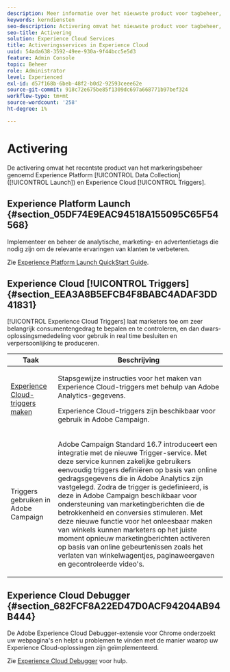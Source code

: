 ```yaml
---
description: Meer informatie over het nieuwste product voor tagbeheer, Experience Platform Launch genaamd.
keywords: kerndiensten
seo-description: Activering omvat het nieuwste product voor tagbeheer, Experience Platform Launch genaamd. Dynamic Tag Management (DTM) en Triggers.
seo-title: Activering
solution: Experience Cloud Services
title: Activeringsservices in Experience Cloud
uuid: 54ada638-3592-49ee-930a-9f44bcc5e5d3
feature: Admin Console
topic: Beheer
role: Administrator
level: Experienced
exl-id: d57f168b-6beb-48f2-b0d2-92593ceee62e
source-git-commit: 918c72e675be85f1309dc697a668771b97bef324
workflow-type: tm+mt
source-wordcount: '258'
ht-degree: 1%

---
```


# Activering

De activering omvat het recentste product van het markeringsbeheer genoemd Experience Platform [!UICONTROL Data Collection] ([!UICONTROL Launch]) en Experience Cloud [!UICONTROL Triggers].

## Experience Platform Launch {#section_05DF74E9EAC94518A155095C65F54568}

Implementeer en beheer de analytische, marketing- en advertentietags die nodig zijn om de relevante ervaringen van klanten te verbeteren.

Zie [Experience Platform Launch QuickStart Guide](https://experienceleague.adobe.com/docs/launch/using/get-started/quick-start.html?lang=en).

<!-- ## Dynamic Tag Management {#section_C7E000EEF3E6459FB4B6D4A8960DD8F0}

To launch Dynamic Tag Management, click **[!UICONTROL Activation]** and send a request to the Adobe provisioning team. You should receive your login credentials within one to two business days. 

<table id="table_3241FF7CA0B242BFAFC68362A62AA0C7"> 
 <thead> 
  <tr> 
   <th colname="col1" class="entry"> Task </th> 
   <th colname="col2" class="entry"> Description </th> 
  </tr> 
 </thead>
 <tbody> 
  <tr> 
   <td colname="col1"> <p> <a href="https://experienceleague.adobe.com/content/help/en/dtm/using/tools/analytics-dtm.html" format="html" scope="external"> Deploy Adobe Analytics </a> </p> </td> 
   <td colname="col2"> <p> Step-by-step instructions to add Adobe Analytics using Adobe Dynamic Tag Management </p> </td> 
  </tr> 
  <tr> 
   <td colname="col1"> <p> <a href="https://experienceleague.adobe.com/content/help/en/id-service/using/implementation-guides/implementation-guides.html" format="html" scope="external"> Implementation Guides for Experience Cloud ID Service </a> </p> </td> 
   <td colname="col2"> <p>The Experience Cloud ID Service enables core functionality across Experience Cloud solutions (including Customer Attributes, audience sharing, and triggers). Adobe strongly recommends implementing the ID service and take advantage of these features. </p> </td> 
  </tr> 
  <tr> 
   <td colname="col1"> <p> <a href="https://experienceleague.adobe.com/content/help/en/dtm/using/dtm-home.html" format="https" scope="external"> Dynamic Tag Management Product Documentation </a> </p> </td> 
   <td colname="col2"> <p>Learn more about deploying Experience Cloud solutions with Dynamic Tag Management. </p> </td>
  </tr> 
 </tbody> 
</table>

If you want help implementing dynamic tag management we encourage you to contact your Account Manager for information on Adobe Global Services offerings, or implementation partner offerings. Please also feel free to contact us at [@AdobeExpCare](https://twitter.com/AdobeExpCare) with hashtag #DTM. -->

## Experience Cloud [!UICONTROL Triggers] {#section_EEA3A8B5EFCB4F8BABC4ADAF3DD41831}

[!UICONTROL Experience Cloud Triggers] laat marketers toe om zeer belangrijk consumentengedrag te bepalen en te controleren, en dan dwars-oplossingsmededeling voor gebruik in real time besluiten en verpersoonlijking te produceren.

<table id="table_AF6842470172429EA97C9B02163BD0C3"> 
 <thead> 
  <tr> 
   <th colname="col1" class="entry"> Taak </th>
   <th colname="col2" class="entry"> Beschrijving </th>
  </tr> 
 </thead>
 <tbody> 
  <tr> 
   <td colname="col1"> <p> <a href="triggers.md#concept_887B30241B3E4DB0A2553B2996E2D4FB" format="dita" scope="local"> Experience Cloud-triggers maken  </a> </p> </td> 
   <td colname="col2"> <p> Stapsgewijze instructies voor het maken van Experience Cloud-triggers met behulp van Adobe Analytics-gegevens. </p> <p>Experience Cloud-triggers zijn beschikbaar voor gebruik in Adobe Campaign. </p> </td>
  </tr>
  <tr> 
   <td colname="col1"> <p>Triggers gebruiken in Adobe Campaign </p> </td> 
   <td colname="col2"> <p> Adobe Campaign Standard 16.7 introduceert een integratie met de nieuwe Trigger-service. Met deze service kunnen zakelijke gebruikers eenvoudig triggers definiëren op basis van online gedragsgegevens die in Adobe Analytics zijn vastgelegd. Zodra de trigger is gedefinieerd, is deze in Adobe Campaign beschikbaar voor ondersteuning van marketingberichten die de betrokkenheid en conversies stimuleren. Met deze nieuwe functie voor het onleesbaar maken van winkels kunnen marketers op het juiste moment opnieuw marketingberichten activeren op basis van online gebeurtenissen zoals het verlaten van winkelwagentjes, paginaweergaven en gecontroleerde video's. </p> </td>
  </tr>
 </tbody>
</table>


## Experience Cloud Debugger {#section_682FCF8A22ED47D0ACF94204AB94B444}

De Adobe Experience Cloud Debugger-extensie voor Chrome onderzoekt uw webpagina&#39;s en helpt u problemen te vinden met de manier waarop uw Experience Cloud-oplossingen zijn geïmplementeerd.

Zie [Experience Cloud Debugger](https://experienceleague.adobe.com/docs/debugger/using/experience-cloud-debugger.html?lang=en) voor hulp.
